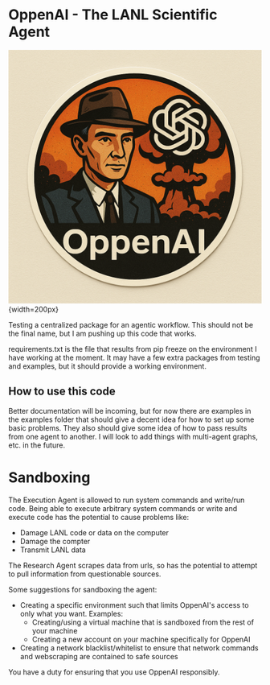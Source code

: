 # OppenAI - The LANL Scientific Agent

![OppenAI Logo](./logos/logo.png){width=200px}

Testing a centralized package for an agentic workflow. This should not be the final name, but I am pushing up this code that works. 

requirements.txt is the file that results from pip freeze on the environment I have working at the moment. 
It may have a few extra packages from testing and examples, but it should provide a working environment.

## How to use this code
Better documentation will be incoming, but for now there are examples in the examples folder that should give
a decent idea for how to set up some basic problems. They also should give some idea of how to pass results from
one agent to another. I will look to add things with multi-agent graphs, etc. in the future. 

# Sandboxing
The Execution Agent is allowed to run system commands and write/run code. Being able to execute arbitrary system commands or write
and execute code has the potential to cause problems like:
- Damage LANL code or data on the computer
- Damage the compter
- Transmit LANL data

The Research Agent scrapes data from urls, so has the potential to attempt to pull information from questionable sources.

Some suggestions for sandboxing the agent:
- Creating a specific environment such that limits OppenAI's access to only what you want. Examples:
    - Creating/using a virtual machine that is sandboxed from the rest of your machine
    - Creating a new account on your machine specifically for OppenAI 
- Creating a network blacklist/whitelist to ensure that network commands and webscraping are contained to safe sources

You have a duty for ensuring that you use OppenAI responsibly.

